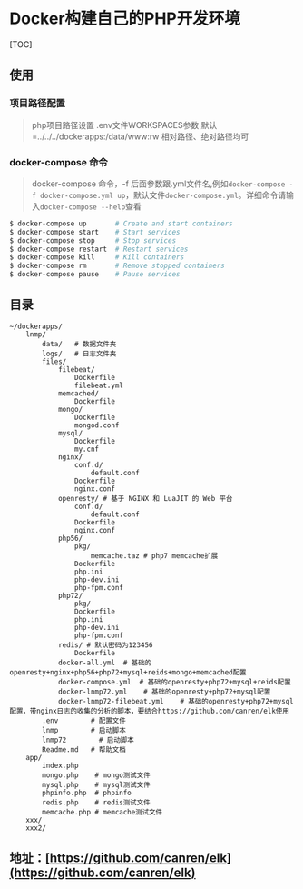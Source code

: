 # Docker构建自己的PHP开发环境

[TOC]
## 使用
### 项目路径配置
> php项目路径设置 .env文件WORKSPACES参数 默认=../../../dockerapps:/data/www:rw 相对路径、绝对路径均可
### docker-compose 命令
> docker-compose 命令，-f 后面参数跟.yml文件名,例如`docker-compose -f docker-compose.yml up`，默认文件`docker-compose.yml`。详细命令请输入`docker-compose --help`查看
```bash
$ docker-compose up       # Create and start containers
$ docker-compose start    # Start services
$ docker-compose stop     # Stop services
$ docker-compose restart  # Restart services
$ docker-compose kill     # Kill containers
$ docker-compose rm       # Remove stopped containers
$ docker-compose pause    # Pause services
```
## 目录
```
~/dockerapps/
    lnmp/
        data/   # 数据文件夹
        logs/   # 日志文件夹
        files/
            filebeat/
	            Dockerfile
	            filebeat.yml
            memcached/
                Dockerfile
            mongo/
                Dockerfile
                mongod.conf
            mysql/
                Dockerfile
                my.cnf
            nginx/
                conf.d/
                    default.conf
                Dockerfile
                nginx.conf
            openresty/ # 基于 NGINX 和 LuaJIT 的 Web 平台
                conf.d/
                    default.conf
                Dockerfile
                nginx.conf
            php56/
                pkg/
                    memcache.taz # php7 memcache扩展
                Dockerfile
                php.ini
                php-dev.ini
                php-fpm.conf
            php72/
                pkg/
                Dockerfile
                php.ini
                php-dev.ini
                php-fpm.conf
            redis/ # 默认密码为123456
                Dockerfile	
            docker-all.yml  # 基础的openresty+nginx+php56+php72+mysql+reids+mongo+memcached配置
            docker-compose.yml  # 基础的openresty+php72+mysql+reids配置
            docker-lnmp72.yml    # 基础的openresty+php72+mysql配置
            docker-lnmp72-filebeat.yml    # 基础的openresty+php72+mysql配置，带nginx日志的收集的分析的脚本，要结合https://github.com/canren/elk使用
        .env        # 配置文件
        lnmp        # 启动脚本
        lnmp72        # 启动脚本
        Readme.md   # 帮助文档
    app/
        index.php
        mongo.php    # mongo测试文件
        mysql.php    # mysql测试文件
        phpinfo.php  # phpinfo
        redis.php    # redis测试文件
        memcache.php # memcache测试文件
    xxx/
    xxx2/
```
地址：[https://github.com/canren/elk](https://github.com/canren/elk)
------------------------